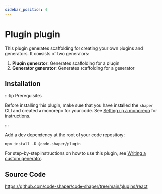 ```yaml
---
sidebar_position: 4
---
```


# Plugin plugin

This plugin generates scaffolding for creating your own plugins and generators.
It consists of two generators:

1. **Plugin generator**: Generates scaffolding for a plugin
2. **Generator generator**: Generates scaffolding for a generator

## Installation

:::tip Prerequisites

Before installing this plugin, make sure that you have installed the `shaper`
CLI and created a monorepo for your code. See
[Setting up a monorepo](../getting-started/setting-up-a-monorepo.md) for
instructions.

:::

Add a dev dependency at the root of your code repository:

```shell
npm install -D @code-shaper/plugin
```

For step-by-step instructions on how to use this plugin, see
[Writing a custom generator](../getting-started/writing-a-custom-generator.md).

## Source Code

https://github.com/code-shaper/code-shaper/tree/main/plugins/react
